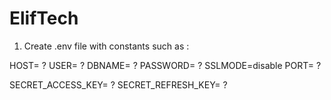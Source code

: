# ElifTech

1. Create .env file with constants such as : 

HOST= ?
USER= ?
DBNAME= ?
PASSWORD= ?
SSLMODE=disable
PORT=  ?

SECRET_ACCESS_KEY= ?
SECRET_REFRESH_KEY= ?

